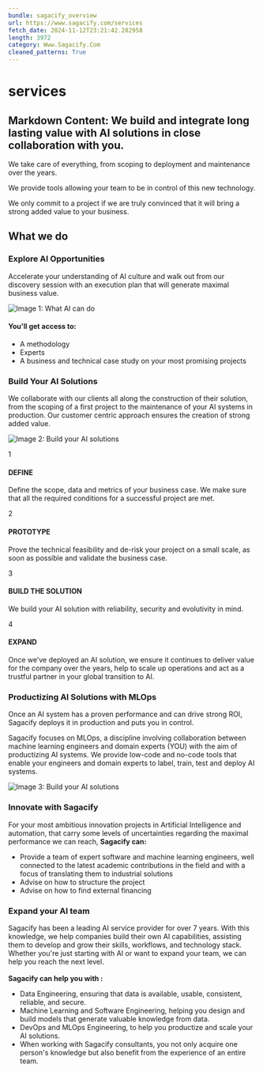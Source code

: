 ```yaml
---
bundle: sagacify_overview
url: https://www.sagacify.com/services
fetch_date: 2024-11-12T23:21:42.282958
length: 3972
category: Www.Sagacify.Com
cleaned_patterns: True
---
```


# services

Markdown Content:
We build and integrate long lasting value with AI solutions in close collaboration with you.
--------------------------------------------------------------------------------------------

We take care of everything, from scoping to deployment and maintenance over the years.

We provide tools allowing your team to be in control of this new technology.

We only commit to a project if we are truly convinced that it will bring a strong added value to your business.

What we do
----------

### Explore AI Opportunities

Accelerate your understanding of AI culture and walk out from our discovery session with an execution plan that will generate maximal business value.

![Image 1: What AI can do](https://cdn.prod.website-files.com/618e8cf96884ed38bc0f5ee6/618e8cf96884ed2fc50f5f6d_services-illustration.webp)

#### You'll get access to:

*   A methodology
*   Experts
*   A business and technical case study on your most promising projects

### Build Your AI Solutions

We collaborate with our clients all along the construction of their solution, from the scoping of a first project to the maintenance of your AI systems in production. Our customer centric approach ensures the creation of strong added value.

![Image 2: Build your AI solutions](https://cdn.prod.website-files.com/618e8cf96884ed38bc0f5ee6/61b0bac1c03c0131db3a64b1_Simform_2021_03.jpeg)

1

#### DEFINE

Define the scope, data and metrics of your business case. We make sure that all the required conditions for a successful project are met.

2

#### PROTOTYPE

Prove the technical feasibility and de-risk your project on a small scale, as soon as possible and validate the business case.

3

#### BUILD THE SOLUTION

We build your AI solution with reliability, security and evolutivity in mind.

4

#### EXPAND

Once we’ve deployed an AI solution, we ensure it continues to deliver value for the company over the years, help to scale up operations and act as a trustful partner in your global transition to AI.

### Productizing AI Solutions with MLOps

Once an AI system has a proven performance and can drive strong ROI, Sagacify deploys it in production and puts you in control.

Sagacify focuses on MLOps, a discipline involving collaboration between machine learning engineers and domain experts (YOU) with the aim of productizing AI systems. We provide low-code and no-code tools that enable your engineers and domain experts to label, train, test and deploy AI systems.

![Image 3: Build your AI solutions](https://cdn.prod.website-files.com/618e8cf96884ed38bc0f5ee6/618e8cf96884edea110f5f57_services-photo.webp)

### Innovate with Sagacify

For your most ambitious innovation projects in Artificial Intelligence and automation, that carry some levels of uncertainties regarding the maximal performance we can reach, **Sagacify can:**

*   Provide a team of expert software and machine learning engineers, well connected to the latest academic contributions in the field and with a focus of translating them to industrial solutions
*   Advise on how to structure the project
*   Advise on how to find external financing

### Expand your AI team

Sagacify has been a leading AI service provider for over 7 years. With this knowledge, we help companies build their own AI capabilities, assisting them to develop and grow their skills, workflows, and technology stack. Whether you're just starting with AI or want to expand your team, we can help you reach the next level.  
‍  
‍**Sagacify can help you with :**

*   Data Engineering, ensuring that data is available, usable, consistent, reliable, and secure.
*   Machine Learning and Software Engineering, helping you design and build models that generate valuable knowledge from data.
*   DevOps and MLOps Engineering, to help you productize and scale your AI solutions.
*   When working with Sagacify consultants, you not only acquire one person's knowledge but also benefit from the experience of an entire team.
